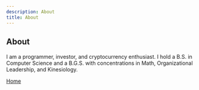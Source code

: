 ```yaml
---
description: About
title: About
---
```

<script src="{{ base.url | prepend: site.url }}/assets/js/advertisement.js" defer></script>
<h2>About</h2>
<h4 id= "advertisement"></h4>
I am a programmer, investor, and cryptocurrency enthusiast. I hold a B.S. in Computer Science and a B.G.S. with concentrations in Math, Organizational Leadership, and Kinesiology.
<br>
<p><a href="https://www.passivecash.xyz/">Home</a></p>
